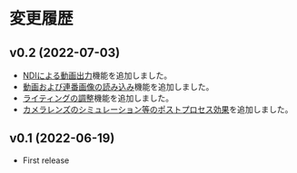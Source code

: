 # 変更履歴

<!-- ## v1.0 (2022-07-08予定)
- 新規機能
    - Spoutによる動画出力機能を追加しました。
    - BVH形式によるモーションデータの出力機能を追加しました。
    - 設定をデフォルトに戻すボタンを追加しました。
    - 一時停止機能（スペースキー）を追加しました。
- 変更
    - 画面の描画を、アスペクト比16:9固定からウィンドウのアスペクト比に合わせるよう変更しました。
    - メディアファイルインポート時に、アスペクト比を自動的にあわせるよう変更しました。
- 不具合修正
    - インストールパスが長い場合にエラーになる不具合を修正しました。
    - 設定の上書きセーブ時に、ロードスロットに同じ名前が複数行できてしまう不具合を修正しました。
    - ポストプロセスの一部の設定が保存されない不具合を修正しました。 -->

## v0.2 (2022-07-03)
- [NDIによる動画出力](../how-to-use-export/#ndi)機能を追加しました。
- [動画および連番画像の読み込み](../advanced-environment/#_3)機能を追加しました。
- [ライティングの調整](../advanced-lighting)機能を追加しました。
- [カメラレンズのシミュレーション等のポストプロセス効果](../advanced-postprocess)を追加しました。

## v0.1 (2022-06-19)
- First release